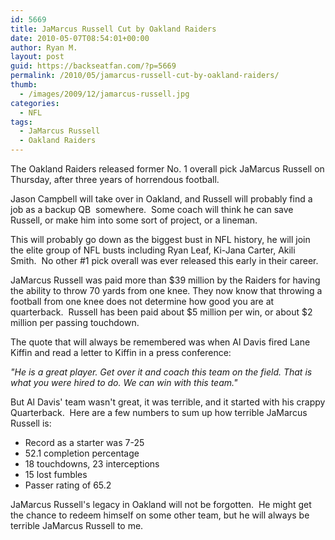 ```yaml
---
id: 5669
title: JaMarcus Russell Cut by Oakland Raiders
date: 2010-05-07T08:54:01+00:00
author: Ryan M.
layout: post
guid: https://backseatfan.com/?p=5669
permalink: /2010/05/jamarcus-russell-cut-by-oakland-raiders/
thumb:
  - /images/2009/12/jamarcus-russell.jpg
categories:
  - NFL
tags:
  - JaMarcus Russell
  - Oakland Raiders
---
```


<div class="entry">
  <p>
    The Oakland Raiders released former No. 1 overall pick JaMarcus Russell on Thursday, after three years of horrendous football.
  </p>

  <p>
    Jason Campbell will take over in Oakland, and Russell will probably find a job as a backup QB  somewhere.  Some coach will think he can save Russell, or make him into some sort of project, or a lineman.
  </p>

  <p>
    This will probably go down as the biggest bust in NFL history, he will join the elite group of NFL busts including Ryan Leaf, Ki-Jana Carter, Akili Smith.  No other #1 pick overall was ever released this early in their career.
  </p>

  <p>
    JaMarcus Russell was paid more than $39 million by the Raiders for having the ability to throw 70 yards from one knee. They now know that throwing a football from one knee does not determine how good you are at quarterback.  Russell has been paid about $5 million per win, or about $2 million per passing touchdown.
  </p>

  <p>
    The quote that will always be remembered was when Al Davis fired Lane Kiffin and read a letter to Kiffin in a press conference:
  </p>

  <p>
    <em>"He is a great player. Get over it and coach this team on the field. That is what you were hired to do. We can win with this team."</em>
  </p>

  <p>
    But Al Davis' team wasn't great, it was terrible, and it started with his crappy Quarterback.  Here are a few numbers to sum up how terrible JaMarcus Russell is:
  </p>

  <ul>
    <li>
      Record as a starter was 7-25
    </li>
    <li>
      52.1 completion percentage
    </li>
    <li>
      18 touchdowns, 23 interceptions
    </li>
    <li>
      15 lost fumbles
    </li>
    <li>
      Passer rating of 65.2
    </li>
  </ul>

  <p>
    JaMarcus Russell's legacy in Oakland will not be forgotten.  He might get the chance to redeem himself on some other team, but he will always be terrible JaMarcus Russell to me.
  </p>
</div>

